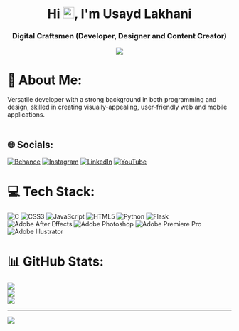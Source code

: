 

<h1 align="center">Hi <img src="https://media.giphy.com/media/hvRJCLFzcasrR4ia7z/giphy.gif" width="25px">, I'm Usayd Lakhani</h1>
<h3 align="center">Digital Craftsmen (Developer, Designer and Content Creator)</h3>

<p align="center">
  <img src="https://cdn.discordapp.com/attachments/993420540092092426/1067055962244001813/bgmoving2.gif">
</p>

# 💫 About Me:
Versatile developer with a strong background in both programming and design, skilled in creating visually-appealing, user-friendly web and mobile applications.<br><br>


## 🌐 Socials:
[![Behance](https://img.shields.io/badge/Behance-1769ff?logo=behance&logoColor=white)](https://behance.net/usayd) [![Instagram](https://img.shields.io/badge/Instagram-%23E4405F.svg?logo=Instagram&logoColor=white)](https://instagram.com/usayd.l) [![LinkedIn](https://img.shields.io/badge/LinkedIn-%230077B5.svg?logo=linkedin&logoColor=white)](https://linkedin.com/in/usaydl) [![YouTube](https://img.shields.io/badge/YouTube-%23FF0000.svg?logo=YouTube&logoColor=white)](https://youtube.com/@usaydswrld) 

# 💻 Tech Stack:
![C](https://img.shields.io/badge/c-%2300599C.svg?style=for-the-badge&logo=c&logoColor=white) ![CSS3](https://img.shields.io/badge/css3-%231572B6.svg?style=for-the-badge&logo=css3&logoColor=white) ![JavaScript](https://img.shields.io/badge/javascript-%23323330.svg?style=for-the-badge&logo=javascript&logoColor=%23F7DF1E) ![HTML5](https://img.shields.io/badge/html5-%23E34F26.svg?style=for-the-badge&logo=html5&logoColor=white) ![Python](https://img.shields.io/badge/python-3670A0?style=for-the-badge&logo=python&logoColor=ffdd54) ![Flask](https://img.shields.io/badge/flask-%23000.svg?style=for-the-badge&logo=flask&logoColor=white) ![Adobe After Effects](https://img.shields.io/badge/Adobe%20After%20Effects-9999FF.svg?style=for-the-badge&logo=Adobe%20After%20Effects&logoColor=white) ![Adobe Photoshop](https://img.shields.io/badge/adobephotoshop-%2331A8FF.svg?style=for-the-badge&logo=adobephotoshop&logoColor=white) ![Adobe Premiere Pro](https://img.shields.io/badge/Adobe%20Premiere%20Pro-9999FF.svg?style=for-the-badge&logo=Adobe%20Premiere%20Pro&logoColor=white) ![Adobe Illustrator](https://img.shields.io/badge/adobeillustrator-%23FF9A00.svg?style=for-the-badge&logo=adobeillustrator&logoColor=white)
# 📊 GitHub Stats:
![](https://github-readme-stats.vercel.app/api?username=usayd-l&theme=tokyonight&hide_border=true&include_all_commits=false&count_private=false)<br/>
![](https://github-readme-streak-stats.herokuapp.com/?user=usayd-l&theme=tokyonight&hide_border=true)<br/>
![](https://github-readme-stats.vercel.app/api/top-langs/?username=usayd-l&theme=tokyonight&hide_border=true&include_all_commits=false&count_private=false&layout=compact)


---
[![](https://visitcount.itsvg.in/api?id=usayd-l&icon=0&color=0)](https://visitcount.itsvg.in)



